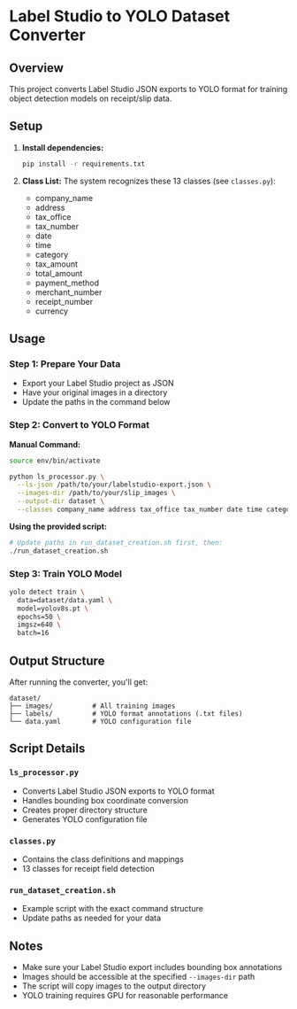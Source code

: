 # Label Studio to YOLO Dataset Converter

## Overview
This project converts Label Studio JSON exports to YOLO format for training object detection models on receipt/slip data.

## Setup

1. **Install dependencies:**
   ```bash
   pip install -r requirements.txt
   ```

2. **Class List:**
   The system recognizes these 13 classes (see `classes.py`):
   - company_name
   - address
   - tax_office
   - tax_number
   - date
   - time
   - category
   - tax_amount
   - total_amount
   - payment_method
   - merchant_number
   - receipt_number
   - currency

## Usage

### Step 1: Prepare Your Data
- Export your Label Studio project as JSON
- Have your original images in a directory
- Update the paths in the command below

### Step 2: Convert to YOLO Format

**Manual Command:**
```bash
source env/bin/activate

python ls_processor.py \
  --ls-json /path/to/your/labelstudio-export.json \
  --images-dir /path/to/your/slip_images \
  --output-dir dataset \
  --classes company_name address tax_office tax_number date time category tax_amount total_amount payment_method merchant_number receipt_number currency
```

**Using the provided script:**
```bash
# Update paths in run_dataset_creation.sh first, then:
./run_dataset_creation.sh
```

### Step 3: Train YOLO Model
```bash
yolo detect train \
  data=dataset/data.yaml \
  model=yolov8s.pt \
  epochs=50 \
  imgsz=640 \
  batch=16
```

## Output Structure
After running the converter, you'll get:
```
dataset/
├── images/          # All training images
├── labels/          # YOLO format annotations (.txt files)
└── data.yaml        # YOLO configuration file
```

## Script Details

### `ls_processor.py`
- Converts Label Studio JSON exports to YOLO format
- Handles bounding box coordinate conversion
- Creates proper directory structure
- Generates YOLO configuration file

### `classes.py`
- Contains the class definitions and mappings
- 13 classes for receipt field detection

### `run_dataset_creation.sh`
- Example script with the exact command structure
- Update paths as needed for your data

## Notes
- Make sure your Label Studio export includes bounding box annotations
- Images should be accessible at the specified `--images-dir` path
- The script will copy images to the output directory
- YOLO training requires GPU for reasonable performance 